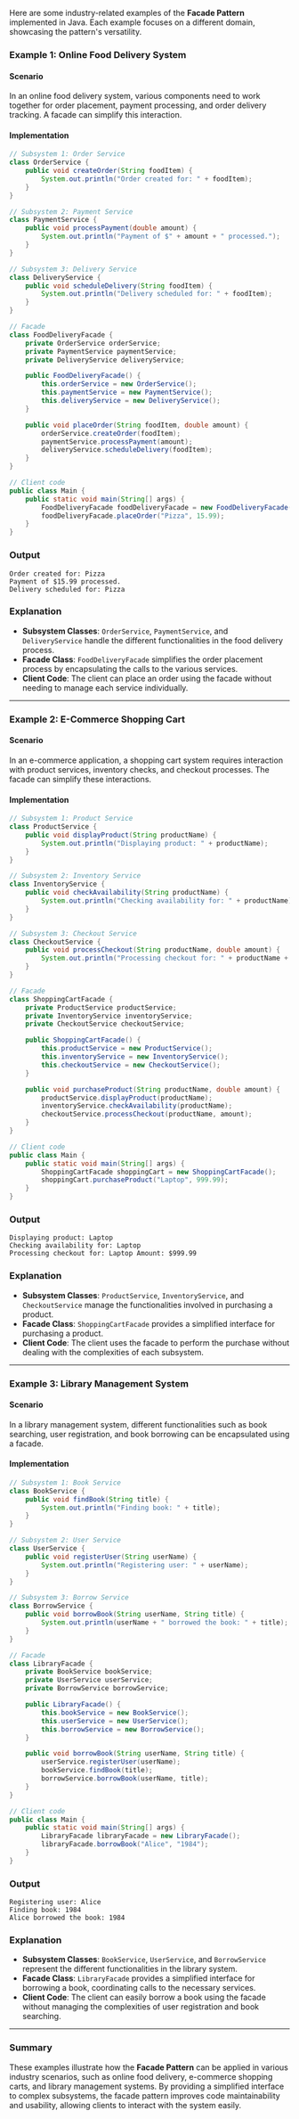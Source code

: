 Here are some industry-related examples of the **Facade Pattern** implemented in Java. Each example focuses on a different domain, showcasing the pattern's versatility.

### Example 1: **Online Food Delivery System**

#### Scenario
In an online food delivery system, various components need to work together for order placement, payment processing, and order delivery tracking. A facade can simplify this interaction.

#### Implementation

```java
// Subsystem 1: Order Service
class OrderService {
    public void createOrder(String foodItem) {
        System.out.println("Order created for: " + foodItem);
    }
}

// Subsystem 2: Payment Service
class PaymentService {
    public void processPayment(double amount) {
        System.out.println("Payment of $" + amount + " processed.");
    }
}

// Subsystem 3: Delivery Service
class DeliveryService {
    public void scheduleDelivery(String foodItem) {
        System.out.println("Delivery scheduled for: " + foodItem);
    }
}

// Facade
class FoodDeliveryFacade {
    private OrderService orderService;
    private PaymentService paymentService;
    private DeliveryService deliveryService;

    public FoodDeliveryFacade() {
        this.orderService = new OrderService();
        this.paymentService = new PaymentService();
        this.deliveryService = new DeliveryService();
    }

    public void placeOrder(String foodItem, double amount) {
        orderService.createOrder(foodItem);
        paymentService.processPayment(amount);
        deliveryService.scheduleDelivery(foodItem);
    }
}

// Client code
public class Main {
    public static void main(String[] args) {
        FoodDeliveryFacade foodDeliveryFacade = new FoodDeliveryFacade();
        foodDeliveryFacade.placeOrder("Pizza", 15.99);
    }
}
```

### Output
```
Order created for: Pizza
Payment of $15.99 processed.
Delivery scheduled for: Pizza
```

### Explanation
- **Subsystem Classes**: `OrderService`, `PaymentService`, and `DeliveryService` handle the different functionalities in the food delivery process.
- **Facade Class**: `FoodDeliveryFacade` simplifies the order placement process by encapsulating the calls to the various services.
- **Client Code**: The client can place an order using the facade without needing to manage each service individually.

---

### Example 2: **E-Commerce Shopping Cart**

#### Scenario
In an e-commerce application, a shopping cart system requires interaction with product services, inventory checks, and checkout processes. The facade can simplify these interactions.

#### Implementation

```java
// Subsystem 1: Product Service
class ProductService {
    public void displayProduct(String productName) {
        System.out.println("Displaying product: " + productName);
    }
}

// Subsystem 2: Inventory Service
class InventoryService {
    public void checkAvailability(String productName) {
        System.out.println("Checking availability for: " + productName);
    }
}

// Subsystem 3: Checkout Service
class CheckoutService {
    public void processCheckout(String productName, double amount) {
        System.out.println("Processing checkout for: " + productName + " Amount: $" + amount);
    }
}

// Facade
class ShoppingCartFacade {
    private ProductService productService;
    private InventoryService inventoryService;
    private CheckoutService checkoutService;

    public ShoppingCartFacade() {
        this.productService = new ProductService();
        this.inventoryService = new InventoryService();
        this.checkoutService = new CheckoutService();
    }

    public void purchaseProduct(String productName, double amount) {
        productService.displayProduct(productName);
        inventoryService.checkAvailability(productName);
        checkoutService.processCheckout(productName, amount);
    }
}

// Client code
public class Main {
    public static void main(String[] args) {
        ShoppingCartFacade shoppingCart = new ShoppingCartFacade();
        shoppingCart.purchaseProduct("Laptop", 999.99);
    }
}
```

### Output
```
Displaying product: Laptop
Checking availability for: Laptop
Processing checkout for: Laptop Amount: $999.99
```

### Explanation
- **Subsystem Classes**: `ProductService`, `InventoryService`, and `CheckoutService` manage the functionalities involved in purchasing a product.
- **Facade Class**: `ShoppingCartFacade` provides a simplified interface for purchasing a product.
- **Client Code**: The client uses the facade to perform the purchase without dealing with the complexities of each subsystem.

---

### Example 3: **Library Management System**

#### Scenario
In a library management system, different functionalities such as book searching, user registration, and book borrowing can be encapsulated using a facade.

#### Implementation

```java
// Subsystem 1: Book Service
class BookService {
    public void findBook(String title) {
        System.out.println("Finding book: " + title);
    }
}

// Subsystem 2: User Service
class UserService {
    public void registerUser(String userName) {
        System.out.println("Registering user: " + userName);
    }
}

// Subsystem 3: Borrow Service
class BorrowService {
    public void borrowBook(String userName, String title) {
        System.out.println(userName + " borrowed the book: " + title);
    }
}

// Facade
class LibraryFacade {
    private BookService bookService;
    private UserService userService;
    private BorrowService borrowService;

    public LibraryFacade() {
        this.bookService = new BookService();
        this.userService = new UserService();
        this.borrowService = new BorrowService();
    }

    public void borrowBook(String userName, String title) {
        userService.registerUser(userName);
        bookService.findBook(title);
        borrowService.borrowBook(userName, title);
    }
}

// Client code
public class Main {
    public static void main(String[] args) {
        LibraryFacade libraryFacade = new LibraryFacade();
        libraryFacade.borrowBook("Alice", "1984");
    }
}
```

### Output
```
Registering user: Alice
Finding book: 1984
Alice borrowed the book: 1984
```

### Explanation
- **Subsystem Classes**: `BookService`, `UserService`, and `BorrowService` represent the different functionalities in the library system.
- **Facade Class**: `LibraryFacade` provides a simplified interface for borrowing a book, coordinating calls to the necessary services.
- **Client Code**: The client can easily borrow a book using the facade without managing the complexities of user registration and book searching.

---

### Summary
These examples illustrate how the **Facade Pattern** can be applied in various industry scenarios, such as online food delivery, e-commerce shopping carts, and library management systems. By providing a simplified interface to complex subsystems, the facade pattern improves code maintainability and usability, allowing clients to interact with the system easily.